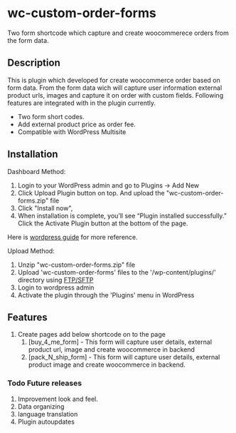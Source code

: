 # wc-custom-order-forms
Two form shortcode which capture and create woocommerece orders from the form data.

## Description ##

This is plugin which developed for create woocommerce order based on form data. From the form data wich will capture user information external product urls, images and capture it on order with custom fields. Following features are integrated with in the plugin currently.

* Two form short codes.
* Add external product price as order fee.
* Compatible with WordPress Multisite

## Installation ##
Dashboard Method:

1. Login to your WordPress admin and go to Plugins -> Add New
2. Click Upload Plugin button on top. And upload the "wc-custom-order-forms.zip" file
3. Click "Install now",
4. When installation is complete, you’ll see “Plugin installed successfully.” Click the Activate Plugin button at the bottom of the page.

Here is [wordpress guide](https://wordpress.org/support/article/managing-plugins/#manual-upload-via-wordpress-admin) for more reference.

Upload Method:

1. Unzip "wc-custom-order-forms.zip" file
2. Upload 'wc-custom-order-forms' files to the '/wp-content/plugins/' directory using [FTP/SFTP](https://help.one.com/hc/en-us/articles/115005585709-How-do-I-connect-to-an-SFTP-server-with-FileZilla-)
3. Login to wordpress admin
4. Activate the plugin through the 'Plugins' menu in WordPress


## Features ##

1. Create pages add below shortcode on to the page
    1. [buy_4_me_form] - This form will capture user details, external product url, image and create woocommerce in backend
    2. [pack_N_ship_form] - This form will capture user details, external product image and create woocommerce in backend.

### Todo Future releases ###
1. Improvement look and feel.
2. Data organizing
4. language translation
5. Plugin autoupdates
